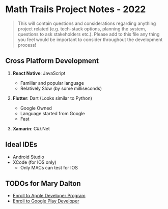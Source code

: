 # **Math Trails Project Notes - 2022**
> This will contain questions and considerations regarding anything project
  related (e.g. tech-stack options, planning the system, questions to ask stakeholders
  etc.). Please add to this file any thing you feel would be important to consider throughout
  the development process!

## **Cross Platform Development** 
1. **React Native**: JavaScript
   - Familiar and popular language
   - Relatively Slow (by some milliseconds)
  
1. **Flutter**: Dart (Looks similar to Python)
   - Google Owned
   - Language started from Google
   - Fast

1. **Xamarin**: C#/.Net

## **Ideal IDEs**
- Android Studio
- XCode (for IOS only) 
   - Only MACs can test for IOS

## **TODOs for Mary Dalton** 
- [Enroll to Apple Developer Program](https://developer.apple.com/programs/enroll/)
- [Enroll to Google Play Developer](https://support.google.com/googleplay/android-developer/answer/6112435?hl=en#:~:text=During%20the%20signup%20process%2C%20you,Google%20Play%20Developer%20Distribution%20Agreement.&text=There%20is%20a%20US%2425,Visa)
